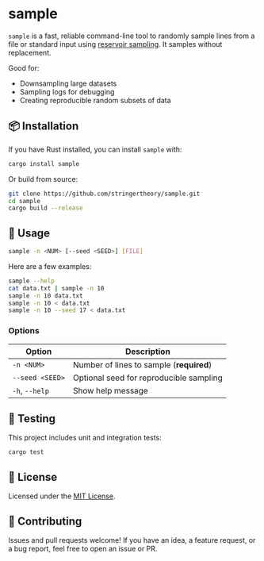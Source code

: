 # sample

`sample` is a fast, reliable command-line tool to randomly sample
lines from a file or standard input using [reservoir
sampling](https://en.wikipedia.org/wiki/Reservoir_sampling). It
samples without replacement.

Good for:
- Downsampling large datasets
- Sampling logs for debugging
- Creating reproducible random subsets of data

## 📦 Installation

If you have Rust installed, you can install `sample` with:

```bash
cargo install sample
```

Or build from source:

```bash
git clone https://github.com/stringertheory/sample.git
cd sample
cargo build --release
```

## 🚀 Usage

```bash
sample -n <NUM> [--seed <SEED>] [FILE]
```

Here are a few examples:

```bash
sample --help
cat data.txt | sample -n 10
sample -n 10 data.txt
sample -n 10 < data.txt
sample -n 10 --seed 17 < data.txt
```

### Options

| Option        | Description                             |
|---------------|-----------------------------------------|
| `-n <NUM>`     | Number of lines to sample (**required**) |
| `--seed <SEED>`| Optional seed for reproducible sampling |
| `-h`, `--help` | Show help message                       |

## 🧪 Testing

This project includes unit and integration tests:

```bash
cargo test
```

## 📝 License

Licensed under the [MIT License](LICENSE).

## 🤝 Contributing

Issues and pull requests welcome! If you have an idea, a feature
request, or a bug report, feel free to open an issue or PR.

